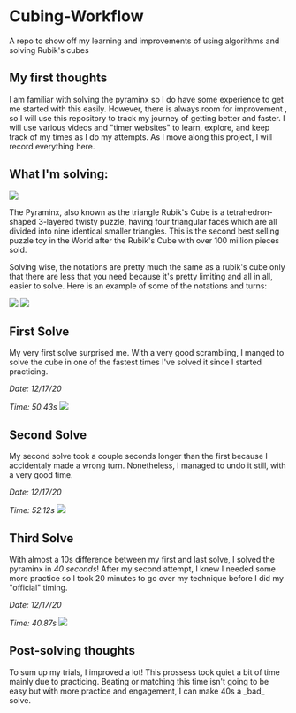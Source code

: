 # Cubing-Workflow
A repo to show off my learning and improvements of using algorithms and solving Rubik's cubes

## My first thoughts
<p>
I am familiar with solving the pyraminx so I do have some experience to get me started with this easily. However, there is always room for improvement , so I will use this repository to track my journey of getting better and faster. I will use various videos and "timer websites" to  learn, explore, and keep track of my times as I do my attempts. As I move along this project, I will record everything here.
 </p>

## What I'm solving:
<img src = "https://image.pushauction.com/0/0/949ba4dc-aece-4bfc-af6a-f97512bffb8d/4068b28d-6355-4b8d-a75c-5bc7f49a7f1a.jpg">
<p>
The Pyraminx, also known as the triangle Rubik's Cube is a tetrahedron-shaped 3-layered twisty puzzle, having four triangular faces which are all divided into nine identical smaller triangles. This is the second best selling puzzle toy in the World after the Rubik's Cube with over 100 million pieces sold.

Solving wise, the notations are pretty much the same as a rubik's cube only that there are less that you need because it's pretty limiting and all in all, easier to solve. Here is an example of some of the notations and turns:
</p>
<img src = "https://lh3.googleusercontent.com/proxy/eJ0ULE571Qrbu_mDeexHR0IHply73Bi00DgI9Iz1fvBlofp405wUGcIs7PlGNjPu1afJX4Tkf8dMMWF_JDjbmLmOTsGmZFutVPVqCUYU">
<img src = "https://ruwix.com/pics/puzzles/pyraminx/solving-last-layer-pyraminx-algorithm.jpg">

## First Solve
My very first solve surprised me. With a very good scrambling, I manged to solve the cube in one of the fastest times I've solved it since I started practicing.

_Date: 12/17/20_

_Time: 50.43s_
 <img src = "https://media.discordapp.net/attachments/739115079336853504/789991673449938975/unknown.png?width=1200&height=240">
 
 ## Second Solve
My second solve took a couple seconds longer than the first because I accidentaly made a wrong turn. Nonetheless, I managed to undo it still, with a very good time.

_Date: 12/17/20_

_Time: 52.12s_
 <img src = "https://media.discordapp.net/attachments/739115079336853504/789994821434605578/unknown.png?width=1200&height=230">
 
 ## Third Solve
With almost a 10s difference between my first and last solve, I solved the pyraminx in _40 seconds_! After my second attempt, I knew I needed some more practice so I took 20 minutes to go over my technique before I did my "official" timing.

_Date: 12/17/20_

_Time: 40.87s_
 <img src = "https://media.discordapp.net/attachments/739115079336853504/789995429030002698/unknown.png?width=1200&height=217">
 
 ## Post-solving thoughts
 <p>
To sum up my trials, I improved a lot! This prossess took quiet a bit of time mainly due to practicing. Beating or matching this time isn't going to be easy but with more practice and engagement, I can make 40s a _bad_ solve.
